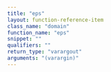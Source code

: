 ```yaml
---
title: "eps"
layout: function-reference-item
class_name: "domain"
function_name: "eps"
snippet: ""
qualifiers: ""
return_type: "varargout"
arguments: "(varargin)"
---
```


<pre class="help-text"></pre>